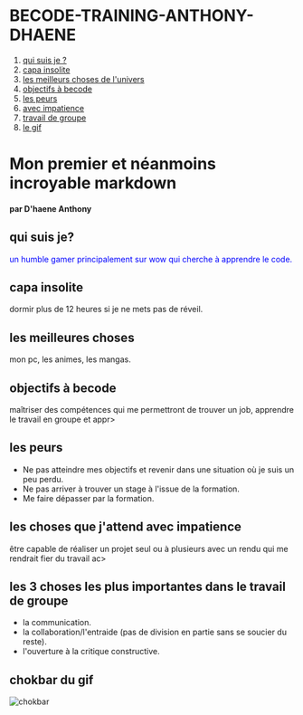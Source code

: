 # BECODE-TRAINING-ANTHONY-DHAENE

1. [qui suis je ?](#qui-suis-je)
2. [capa insolite](#capa-insolite)
3. [les meilleurs choses de l'univers](#les-meilleures-choses)
4. [objectifs à becode](#objectifs-à-becode)
5. [les peurs](#les-peurs)
6. [avec impatience](#les-choses-que-jattend-avec-impatience)
7. [travail de groupe](#les-3-choses-les-plus-importantes-dans-le-travail-de-groupe)
8. [le gif](#chokbar-du-gif)

# Mon premier et néanmoins incroyable markdown
#### par D'haene Anthony

## qui suis je?
<span style="color:blue">un humble gamer principalement sur wow qui cherche à apprendre le code.</span>

## capa insolite
dormir plus de 12 heures si je ne mets pas de réveil.

## les meilleures choses
mon pc, les animes, les mangas.

## objectifs à becode
maîtriser des compétences qui me permettront de trouver un job, apprendre le travail en groupe et appr>

## les peurs
- Ne pas atteindre mes objectifs et revenir dans une situation où je suis un peu perdu.
- Ne pas arriver à trouver un stage à l'issue de la formation.
- Me faire dépasser par la formation.

## les choses que j'attend avec impatience
être capable de réaliser un projet seul ou à plusieurs avec un rendu qui me rendrait fier du travail ac>

## les 3 choses les plus importantes dans le travail de groupe
- la communication.
- la collaboration/l'entraide (pas de division en partie sans se soucier du reste).
- l'ouverture à la critique constructive.

## chokbar du gif
![chokbar](https://media1.tenor.com/m/vidTLmrv68sAAAAC/hog-exploding.gif)
